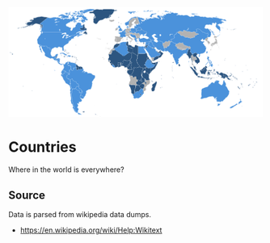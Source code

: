 ![United Nations](United_Nations_Member_States-1945.png)

Countries
===

Where in the world is everywhere?

Source
---

Data is parsed from wikipedia data dumps.

- https://en.wikipedia.org/wiki/Help:Wikitext
